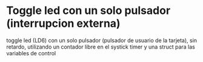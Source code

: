# Toggle led con un solo pulsador (interrupcion externa)
toggle led (LD6) con un solo pulsador (pulsador de usuario de la tarjeta), sin retardo, utilizando un contador libre en el systick timer
y una struct para las variables de control
